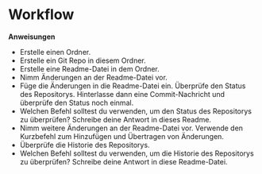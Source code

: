 # Workflow

**Anweisungen**
* Erstelle einen Ordner.
* Erstelle ein Git Repo in diesem Ordner.
* Erstelle eine Readme-Datei in dem Ordner.
* Nimm Änderungen an der Readme-Datei vor.
* Füge die Änderungen in die Readme-Datei ein. Überprüfe den Status des Repositorys. Hinterlasse dann eine Commit-Nachricht und überprüfe den Status noch einmal.
* Welchen Befehl solltest du verwenden, um den Status des Repositorys zu überprüfen? Schreibe deine Antwort in dieses Readme.
* Nimm weitere Änderungen an der Readme-Datei vor. Verwende den Kurzbefehl zum Hinzufügen und Übertragen von Änderungen.
* Überprüfe die Historie des Repositorys.
* Welchen Befehl solltest du verwenden, um die Historie des Repositorys zu überprüfen? Schreibe deine Antwort in diese Readme-Datei.
